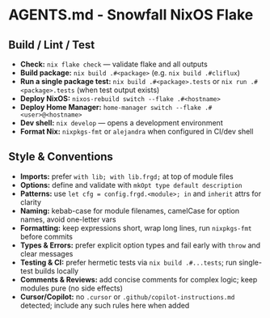 # AGENTS.md - Snowfall NixOS Flake

## Build / Lint / Test
- **Check:** `nix flake check` — validate flake and all outputs
- **Build package:** `nix build .#<package>` (e.g. `nix build .#cliflux`)
- **Run a single package test:** `nix build .#<package>.tests` or `nix run .#<package>.tests` (when test output exists)
- **Deploy NixOS:** `nixos-rebuild switch --flake .#<hostname>`
- **Deploy Home Manager:** `home-manager switch --flake .#<user>@<hostname>`
- **Dev shell:** `nix develop` — opens a development environment
- **Format Nix:** `nixpkgs-fmt` or `alejandra` when configured in CI/dev shell

## Style & Conventions
- **Imports:** prefer `with lib; with lib.frgd;` at top of module files
- **Options:** define and validate with `mkOpt type default description`
- **Patterns:** use `let cfg = config.frgd.<module>; in` and `inherit` attrs for clarity
- **Naming:** kebab-case for module filenames, camelCase for option names, avoid one-letter vars
- **Formatting:** keep expressions short, wrap long lines, run `nixpkgs-fmt` before commits
- **Types & Errors:** prefer explicit option types and fail early with `throw` and clear messages
- **Testing & CI:** prefer hermetic tests via `nix build .#...tests`; run single-test builds locally
- **Comments & Reviews:** add concise comments for complex logic; keep modules pure (no side effects)
- **Cursor/Copilot:** no `.cursor` or `.github/copilot-instructions.md` detected; include any such rules here when added
